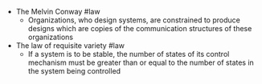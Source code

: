 - The Melvin Conway #law
	- Organizations, who design systems, are constrained to produce designs which are copies of the communication structures of these organizations
- The law of requisite variety #law
	- If a system is to be stable, the number of states of its control mechanism must be greater than or equal to the number of states in the system being controlled